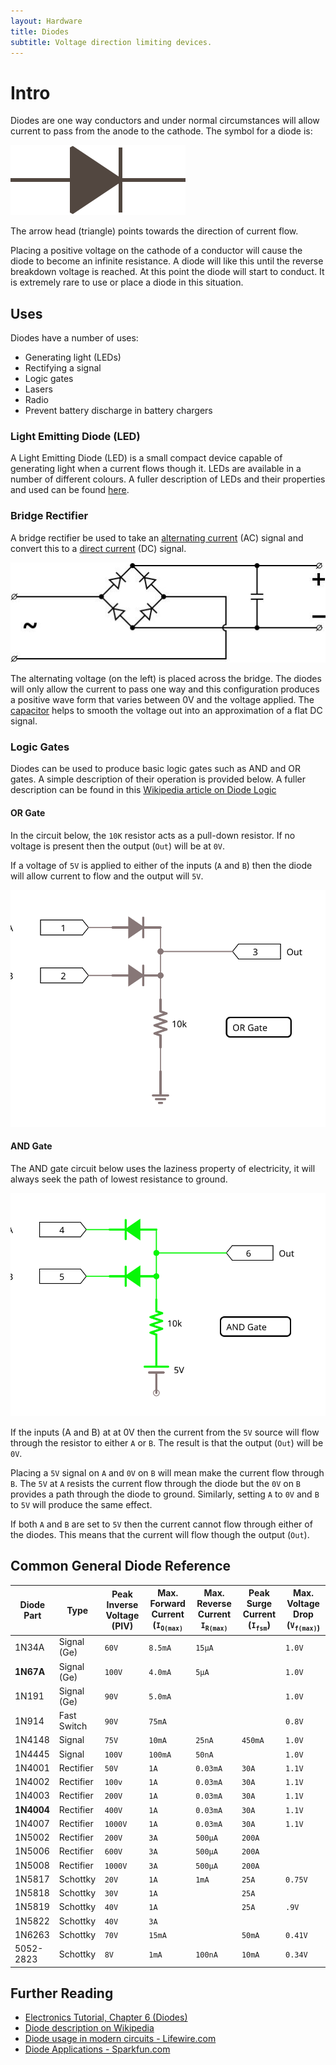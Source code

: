 ```yaml
---
layout: Hardware
title: Diodes
subtitle: Voltage direction limiting devices.
---
```


# Intro

Diodes are one way conductors and under normal circumstances will allow current to pass from the anode to the cathode.  The symbol for a diode is:

![Diode Circuit Symbol](/Common_Files/Diode.svg)

The arrow head (triangle) points towards the direction of current flow.

Placing a positive voltage on the cathode of a conductor will cause the diode to become an infinite resistance.  A diode will like this until the reverse breakdown voltage is reached.  At this point the diode will start to conduct.  It is extremely rare to use or place a diode in this situation.

## Uses

Diodes have a number of uses:

* Generating light (LEDs)
* Rectifying a signal
* Logic gates
* Lasers
* Radio
* Prevent battery discharge in battery chargers

### Light Emitting Diode (LED)

A Light Emitting Diode (LED) is a small compact device capable of generating light when a current flows though it.  LEDs are available in a number of different colours.  A fuller description of LEDs and their properties and used can be found [here](../LEDs).

### Bridge Rectifier

A bridge rectifier be used to take an [alternating current](https://en.wikipedia.org/wiki/AC_power) (AC) signal and convert this to a [direct current](https://simple.wikipedia.org/wiki/Direct_current) (DC) signal.  

![Bridge Rectifier](DiodeBridgeRectifier.jpg)

The alternating voltage (on the left) is placed across the bridge.  The diodes will only allow the current to pass one way and this configuration produces a positive wave form that varies between 0V and the voltage applied.  The [capacitor](../Capacitors/) helps to smooth the voltage out into an approximation of a flat DC signal.

### Logic Gates

Diodes can be used to produce basic logic gates such as AND and OR gates.  A simple description of their operation is provided below.  A fuller description can be found in this [Wikipedia article on Diode Logic](https://en.wikipedia.org/wiki/Diode_logic)

#### OR Gate

In the circuit below, the `10K` resistor acts as a pull-down resistor.  If no voltage is present then the output (`Out`) will be at `0V`.

If a voltage of `5V` is applied to either of the inputs (`A` and `B`) then the diode will allow current to flow and the output will `5V`.

![OR Gate](OR_Gate.svg)

#### AND Gate

The AND gate circuit below uses the laziness property of electricity, it will always seek the path of lowest resistance to ground.

![AND Gate](AND_Gate.svg)

If the inputs (A and B) at at 0V then the current from the `5V` source will flow through the resistor to either `A` or `B`.  The result is that the output (`Out`) will be `0V`.

Placing a `5V` signal on `A` and `0V` on `B` will mean make the current flow through `B`.  The `5V` at `A` resists the current flow through the diode but the `0V` on `B` provides a path through the diode to ground.  Similarly, setting `A` to `0V` and `B` to `5V` will produce the same effect.

If both `A` and `B` are set to `5V` then the current cannot flow through either of the diodes.  This means that the current will flow though the output (`Out`).

## Common General Diode Reference

| Diode Part | Type | Peak Inverse Voltage (PIV) | Max. Forward Current (`I`<sub>`O(max)`</sub> | Max. Reverse Current `I`<sub>`R(max)`</sub> | Peak Surge Current (`I`<sub>`fsm`</sub>) | Max. Voltage Drop (`V`<sub>`f(max)`) |
|------------|-------------|---------|----------|----------|--------|---------|
| 1N34A      | Signal (Ge) | `60V`   | `8.5mA`  | `15µA`   |        | `1.0V`  |
| **1N67A**  | Signal (Ge) | `100V`  | `4.0mA`  | `5µA`    |        | `1.0V`  |
| 1N191      | Signal (Ge) | `90V`   | `5.0mA`  |          |        | `1.0V`  |
| 1N914      | Fast Switch | `90V`   | `75mA`   |          |        | `0.8V`  |
| 1N4148     | Signal      | `75V`   | `10mA`   | `25nA`   | `450mA`| `1.0V`  |
| 1N4445     | Signal      | `100V`  | `100mA`  | `50nA`   |        | `1.0V`  |
| 1N4001     | Rectifier   | `50V`   | `1A`     | `0.03mA` | `30A`  | `1.1V`  |
| 1N4002     | Rectifier   | `100v`  | `1A`     | `0.03mA` | `30A`  | `1.1V`  |
| 1N4003     | Rectifier   | `200V`  | `1A`     | `0.03mA` | `30A`  | `1.1V`  |
| **1N4004** | Rectifier   | `400V`  | `1A`     | `0.03mA` | `30A`  | `1.1V`  |
| 1N4007     | Rectifier   | `1000V` | `1A`     | `0.03mA` | `30A`  | `1.1V`  |
| 1N5002     | Rectifier   | `200V`  | `3A`     | `500µA`  | `200A` |         |
| 1N5006     | Rectifier   | `600V`  | `3A`     | `500µA`  | `200A` |         |
| 1N5008     | Rectifier   | `1000V` | `3A`     | `500µA`  | `200A` |         |
| 1N5817     | Schottky    | `20V`   | `1A`     | `1mA`    | `25A`  | `0.75V` |
| 1N5818     | Schottky    | `30V`   | `1A`     |          | `25A`  |         |
| 1N5819     | Schottky    | `40V`   | `1A`     |          | `25A`  | `.9V`   |
| 1N5822     | Schottky    | `40V`   | `3A`     |          |        |         |
| 1N6263     | Schottky    | `70V`   | `15mA`   |          | `50mA` | `0.41V` |
| 5052-2823  | Schottky    | `8V`    | `1mA`    | `100nA`  | `10mA` | `0.34V` |


## Further Reading

* [Electronics Tutorial, Chapter 6 (Diodes)](/Hardware/Tutorials/Electronics/Part6/Semiconductors/)
* [Diode description on Wikipedia](https://en.wikipedia.org/wiki/Diode)
* [Diode usage in modern circuits - Lifewire.com](https://www.lifewire.com/applications-of-diodes-818815)
* [Diode Applications - Sparkfun.com](https://learn.sparkfun.com/tutorials/diodes/diode-applications)
